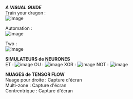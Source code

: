 ***A VISUAL GUIDE***  
Train your dragon :<br>
![image](https://github.com/user-attachments/assets/c11b1158-3e31-4855-8125-802cd9c6a8df)

Automation : <br>
![image](https://github.com/user-attachments/assets/2c12227b-bbd2-4f1c-932a-5690acbbe3c8)

Two : <br>
![image](https://github.com/user-attachments/assets/0993c53c-7ab9-4709-8ef5-1543af4ee655)

**SIMULATEURS de NEURONES**  
ET : ![image](https://github.com/user-attachments/assets/2af85c16-9f7e-4950-bdde-16abc0a1af73)
OU : ![image](https://github.com/user-attachments/assets/07ef1d1b-64a9-4e6f-ac2b-4480ef3fcb53)
XOR : ![image](https://github.com/user-attachments/assets/a561aa0b-cbba-4a7d-99c9-010fee1fa1bc)
NOT : ![image](https://github.com/user-attachments/assets/b1786dc8-e1f6-4fe0-9e4f-532c8e411e34)

**NUAGES de TENSOR FLOW**  
Nuage pour droite : Capture d'écran  
Multi-zone : Capture d'écran  
Contrentrique : Capture d'écran  
